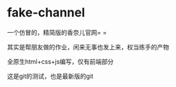 # fake-channel
一个仿冒的，精简版的香奈儿官网= =

其实是帮朋友做的作业，闲来无事也发上来，权当练手的产物

全原生html+css+js编写，仅有前端部分

这是git的测试，也是最新版的git

